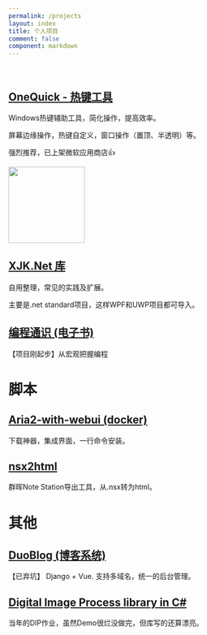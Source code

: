 ```yaml
---
permalink: /projects
layout: index
title: 个人项目
comment: false
component: markdown
---
```


<br>

## [OneQuick - 热键工具](http://onequick.org/)

Windows热键辅助工具，简化操作，提高效率。

屏幕边缘操作，热键自定义，窗口操作（置顶、半透明）等。

强烈推荐，已上架微软应用商店👍

<img src="https://onequick.org/img/gif/screen-volume.gif" style="height: 150px;">


## [XJK.Net 库](https://github.com/XUJINKAI/XJKdotNetLibrary)

自用整理，常见的实践及扩展。

主要是.net standard项目，这样WPF和UWP项目都可导入。


## [编程通识 (电子书)](https://program.gitbook.io/index/)

【项目刚起步】从宏观把握编程


# 脚本

## [Aria2-with-webui (docker)](https://hub.docker.com/r/xujinkai/aria2-with-webui/)

下载神器，集成界面，一行命令安装。

## [nsx2html](https://github.com/XUJINKAI/nsx2html)

群晖Note Station导出工具，从.nsx转为html。


# 其他

## [DuoBlog (博客系统)](https://github.com/XUJINKAI/DuoBlog)

【已弃坑】 Django + Vue. 支持多域名，统一的后台管理。


## [Digital Image Process library in C#](https://github.com/XUJINKAI/DIP-homework)

当年的DIP作业，虽然Demo很烂没做完，但库写的还算漂亮。

<br>

<br>

